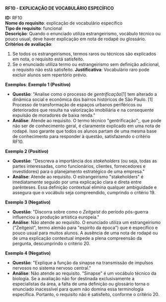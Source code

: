 **RF10 - EXPLICAÇÃO DE VOCABULÁRIO ESPECÍFICO**

**ID:** RF10  
**Nome do requisito**: explicação de vocabulário específico  
**Tipo de requisito**: funcional  
**Descrição**: Quando o enunciado utiliza estrangeirismo, vocábulo técnico ou pouco usual, deve haver explicação em nota de rodapé ou glossário.  
**Critérios de avaliação**:
1. Se todos os estrangeirismos, termos raros ou técnicos são explicados em nota, o requisito está satisfeito.  
2. Se o enunciado utiliza termo ou estrangeirismo sem definição adicional, o requisito não está satisfeito.
**Justificativa**: Vocabulário raro pode excluir alunos sem repertório prévio.

**Exemplos**:
**Exemplo 1 (Positivo)**
- **Questão**: "Analise como o processo de *gentrificação*[1] tem alterado a dinâmica social e econômica dos bairros históricos de São Paulo. [1] Processo de transformação de espaços urbanos periféricos ou deteriorados que resulta na valorização imobiliária e na consequente expulsão de moradores de baixa renda."
- **Análise**: Atende ao requisito. O termo técnico "gentrificação";, que pode não ser de conhecimento geral, é claramente explicado em uma nota de rodapé. Isso garante que todos os alunos partam de uma mesma base de conhecimento para responder à questão, satisfazendo o critério RF10.

**Exemplo 2 (Positivo)**
- **Questão**: "Descreva a importância dos *stakeholders* (ou seja, todas as partes interessadas, como funcionários, clientes, fornecedores e investidores) para o planejamento estratégico de uma empresa."
- **Análise**: Atende ao requisito. O estrangeirismo "stakeholders" é imediatamente seguido por uma explicação clara e direta entre parênteses. Essa definição contextual elimina qualquer ambiguidade e assegura que o vocábulo seja compreendido, cumprindo o critério 19.

**Exemplo 3 (Negativo)**
- **Questão**: "Discorra sobre como o *Zeitgeist* do período pós-guerra influenciou a produção artística europeia."
- **Análise**: Não atende ao requisito. O enunciado utiliza um estrangeirismo ("Zeitgeist", termo alemão para "espírito da época") que é específico e pouco usual para muitos alunos. A ausência de uma nota de rodapé ou de uma explicação contextual impede a plena compreensão da pergunta, descumprindo o critério 20.

**Exemplo 4 (Negativo)**
- **Questão**: "Explique a função da sinapse na transmissão de impulsos nervosos no sistema nervoso central."
- **Análise**: Não atende ao requisito. "Sinapse" é um vocábulo técnico da biologia. Se a avaliação não for destinada exclusivamente a especialistas da área, a falta de uma definição ou glossário torna o enunciado inacessível para quem não domina essa terminologia específica. Portanto, o requisito não é satisfeito, conforme o critério 20.